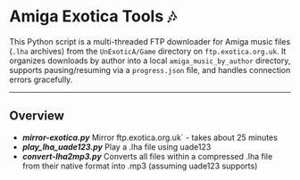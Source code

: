 # Amiga Exotica Tools 🎶

This Python script is a multi-threaded FTP downloader for Amiga music files (`.lha` archives) from the `UnExoticA/Game` directory on `ftp.exotica.org.uk`. It organizes downloads by author into a local `amiga_music_by_author` directory, supports pausing/resuming via a `progress.json` file, and handles connection errors gracefully.

---

## Overview

* ***mirror-exotica.py*** Mirror ftp.exotica.org.uk` - takes about 25 minutes
* ***play_lha_uade123.py*** Play a .lha file using uade123
* ***convert-lha2mp3.py*** Converts all files within a compressed .lha file from their native format into .mp3 (assuming uade123 supports)
